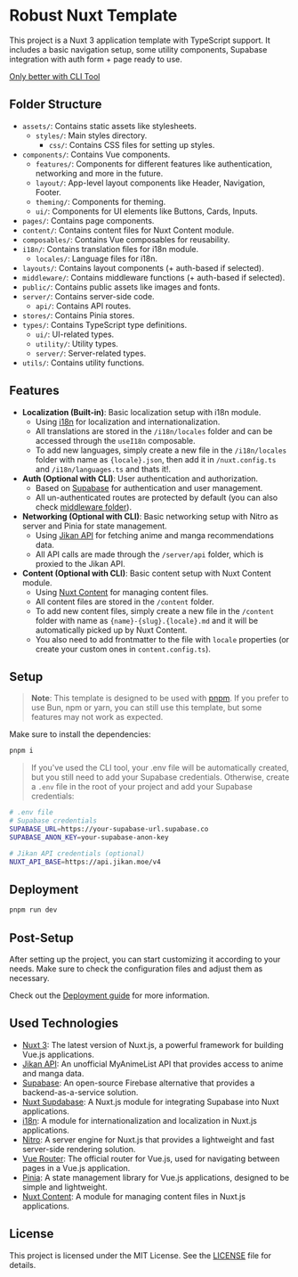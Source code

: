# Robust Nuxt Template

This project is a Nuxt 3 application template with TypeScript support. It includes a basic navigation setup, some utility components, Supabase integration with auth form + page ready to use.

[Only better with CLI Tool](https://www.npmjs.com/package/create-robust-nuxt)

## Folder Structure

- `assets/`: Contains static assets like stylesheets.
    - `styles/`: Main styles directory.
        - `css/`: Contains CSS files for setting up styles.
- `components/`: Contains Vue components.
    - `features/`: Components for different features like authentication, networking and more in the future.
    - `layout/`: App-level layout components like Header, Navigation, Footer.
    - `theming/`: Components for theming.
    - `ui/`: Components for UI elements like Buttons, Cards, Inputs.
- `pages/`: Contains page components.
- `content/`: Contains content files for Nuxt Content module.
- `composables/`: Contains Vue composables for reusability.
- `i18n/`: Contains translation files for i18n module.
    - `locales/`: Language files for i18n.
- `layouts/`: Contains layout components (+ auth-based if selected).
- `middleware/`: Contains middleware functions (+ auth-based if selected).
- `public/`: Contains public assets like images and fonts.
- `server/`: Contains server-side code.
    - `api/`: Contains API routes.
- `stores/`: Contains Pinia stores.
- `types/`: Contains TypeScript type definitions.
    - `ui/`: UI-related types.
    - `utility/`: Utility types.
    - `server/`: Server-related types.
- `utils/`: Contains utility functions.

## Features

- **Localization (Built-in)**: Basic localization setup with i18n module.
    - Using [i18n](https://nuxt.com/modules/i18n) for localization and internationalization.
    - All translations are stored in the `/i18n/locales` folder and can be accessed through the `useI18n` composable.
    - To add new languages, simply create a new file in the `/i18n/locales` folder with name as `{locale}.json`, then add it in `/nuxt.config.ts` and `/i18n/languages.ts` and thats it!.
- **Auth (Optional with CLI)**: User authentication and authorization.
    - Based on [Supabase](https://supabase.com/) for authentication and user management.
    - All un-authenticated routes are protected by default (you can also check [middleware folder](/middleware)).
- **Networking (Optional with CLI)**: Basic networking setup with Nitro as server and Pinia for state management.
    - Using [Jikan API](https://jikan.moe/) for fetching anime and manga recommendations data.
    - All API calls are made through the `/server/api` folder, which is proxied to the Jikan API.
- **Content (Optional with CLI)**: Basic content setup with Nuxt Content module.
    - Using [Nuxt Content](https://content.nuxtjs.org/) for managing content files.
    - All content files are stored in the `/content` folder.
    - To add new content files, simply create a new file in the `/content` folder with name as `{name}-{slug}.{locale}.md` and it will be automatically picked up by Nuxt Content.
    - You also need to add frontmatter to the file with `locale` properties (or create your custom ones in `content.config.ts`).

## Setup

> **Note**: This template is designed to be used with [pnpm](https://pnpm.io/). If you prefer to use Bun, npm or yarn, you can still use this template, but some features may not work as expected.

Make sure to install the dependencies:

```bash
pnpm i
```

> If you've used the CLI tool, your .env file will be automatically created, but you still need to add your Supabase credentials. Otherwise, create a `.env` file in the root of your project and add your Supabase credentials:

```bash
# .env file
# Supabase credentials
SUPABASE_URL=https://your-supabase-url.supabase.co
SUPABASE_ANON_KEY=your-supabase-anon-key

# Jikan API credentials (optional)
NUXT_API_BASE=https://api.jikan.moe/v4
```

## Deployment

```bash
pnpm run dev
```

## Post-Setup

After setting up the project, you can start customizing it according to your needs. Make sure to check the configuration files and adjust them as necessary.

Check out the [Deployment guide](https://nuxt.com/docs/getting-started/deployment) for more information.

## Used Technologies

- [Nuxt 3](https://nuxt.com/docs/getting-started/introduction): The latest version of Nuxt.js, a powerful framework for building Vue.js applications.
- [Jikan API](https://jikan.moe/): An unofficial MyAnimeList API that provides access to anime and manga data.
- [Supabase](https://supabase.com/): An open-source Firebase alternative that provides a backend-as-a-service solution.
- [Nuxt Supdabase](https://supabase.nuxtjs.org/): A Nuxt.js module for integrating Supabase into Nuxt applications.
- [i18n](https://nuxt.com/modules/i18n): A module for internationalization and localization in Nuxt.js applications.
- [Nitro](https://nuxt.com/docs/getting-started/nitro): A server engine for Nuxt.js that provides a lightweight and fast server-side rendering solution.
- [Vue Router](https://router.vuejs.org/): The official router for Vue.js, used for navigating between pages in a Vue.js application.
- [Pinia](https://pinia.vuejs.org/): A state management library for Vue.js applications, designed to be simple and lightweight.
- [Nuxt Content](https://content.nuxtjs.org/): A module for managing content files in Nuxt.js applications.

## License

This project is licensed under the MIT License. See the [LICENSE](LICENSE) file for details.
